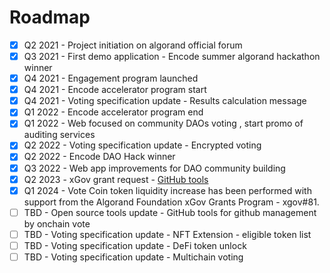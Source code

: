 # Roadmap

* [x] Q2 2021 - Project initiation on algorand official forum
* [x] Q3 2021 - First demo application - Encode summer algorand hackathon winner
* [x] Q4 2021 - Engagement program launched
* [x] Q4 2021 - Encode accelerator program start
* [x] Q4 2021 - Voting specification update - Results calculation message
* [x] Q1 2022 - Encode accelerator program end
* [x] Q1 2022 - Web focused on community DAOs voting , start promo of auditing services
* [x] Q2 2022 - Voting specification update - Encrypted voting
* [x] Q2 2022 - Encode DAO Hack winner
* [x] Q3 2022 - Web app improvements for DAO community building
* [x] Q2 2023 - xGov grant request - [GitHub tools](https://github.com/algorandfoundation/xGov/pull/24/files)
* [x] Q1 2024 - Vote Coin token liquidity increase has been performed with support from the Algorand Foundation xGov Grants Program - xgov#81.
* [ ] TBD - Open source tools update - GitHub tools for github management by onchain vote
* [ ] TBD - Voting specification update - NFT Extension - eligible token list
* [ ] TBD - Voting specification update - DeFi token unlock
* [ ] TBD - Voting specification update - Multichain voting
